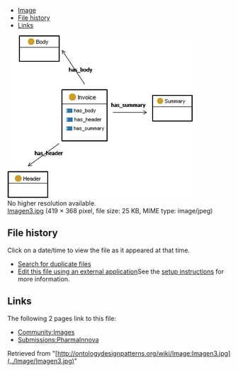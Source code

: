 * [Image](../Image/Imagen3.jpg#file)
* [File history](../Image/Imagen3.jpg#filehistory)
* [Links](../Image/Imagen3.jpg#filelinks)

[![Image:Imagen3.jpg](../images/b/b4/Imagen3.jpg)](../images/b/b4/Imagen3.jpg)  
No higher resolution available.  
[Imagen3.jpg](../images/b/b4/Imagen3.jpg)‎ (419 × 368 pixel, file size: 25 KB, MIME type: image/jpeg)

## File history

Click on a date/time to view the file as it appeared at that time.



  
* [Search for duplicate files](http://ontologydesignpatterns.org/wiki/Special:FileDuplicateSearch/Imagen3.jpg "Special:FileDuplicateSearch/Imagen3.jpg")
* [Edit this file using an external application](http://ontologydesignpatterns.org/wiki/index.php?title=Image:Imagen3.jpg&action=edit&externaledit=true&mode=file "Image:Imagen3.jpg")See the [setup instructions](http://www.mediawiki.org/wiki/Manual:External_editors "http://www.mediawiki.org/wiki/Manual:External_editors") for more information.

## Links



The following 2 pages link to this file:


* [Community:Images](../Community/Images "Community:Images")
* [Submissions:PharmaInnova](../Submissions/PharmaInnova "Submissions:PharmaInnova")


Retrieved from "[http://ontologydesignpatterns.org/wiki/Image:Imagen3.jpg](../Image/Imagen3.jpg)"